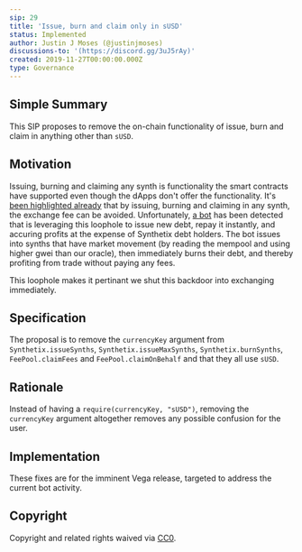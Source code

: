 ```yaml
---
sip: 29
title: 'Issue, burn and claim only in sUSD'
status: Implemented
author: Justin J Moses (@justinjmoses)
discussions-to: '(https://discord.gg/3uJ5rAy)'
created: 2019-11-27T00:00:00.000Z
type: Governance
---
```


<!--You can leave these HTML comments in your merged SIP and delete the visible duplicate text guides, they will not appear and may be helpful to refer to if you edit it again. This is the suggested template for new SIPs. Note that an SIP number will be assigned by an editor. When opening a pull request to submit your SIP, please use an abbreviated title in the filename, `sip-draft_title_abbrev.md`. The title should be 44 characters or less.-->

## Simple Summary

<!--"If you can't explain it simply, you don't understand it well enough." Provide a simplified and layman-accessible explanation of the SIP.-->

This SIP proposes to remove the on-chain functionality of issue, burn and claim in anything other than `sUSD`.

## Motivation

<!--The motivation is critical for SIPs that want to change Synthetix. It should clearly explain why the existing protocol specification is inadequate to address the problem that the SIP solves. SIP submissions without sufficient motivation may be rejected outright.-->

Issuing, burning and claiming any synth is functionality the smart contracts have supported even though the dApps don't offer the functionality. It's [been highlighted already](https://github.com/Synthetixio/synthetix/issues/311) that by issuing, burning and claiming in any synth, the exchange fee can be avoided. Unfortunately, [a bot](https://etherscan.io/address/0xc0fb2a3be460a9a027ab55b947f8461402284f7d) has been detected that is leveraging this loophole to issue new debt, repay it instantly, and accuring profits at the expense of Synthetix debt holders. The bot issues into synths that have market movement (by reading the mempool and using higher gwei than our oracle), then immediately burns their debt, and thereby profiting from trade without paying any fees.

This loophole makes it pertinant we shut this backdoor into exchanging immediately.

## Specification

<!--The technical specification should describe the syntax and semantics of any new feature.-->

The proposal is to remove the `currencyKey` argument from `Synthetix.issueSynths`, `Synthetix.issueMaxSynths`, `Synthetix.burnSynths`, `FeePool.claimFees` and `FeePool.claimOnBehalf` and that they all use `sUSD`.

## Rationale

<!--The rationale fleshes out the specification by describing what motivated the design and why particular design decisions were made. It should describe alternate designs that were considered and related work, e.g. how the feature is supported in other languages. The rationale may also provide evidence of consensus within the community, and should discuss important objections or concerns raised during discussion.-->

Instead of having a `require(currencyKey, "sUSD")`, removing the `currencyKey` argument altogether removes any possible confusion for the user.

## Implementation

<!--The implementations must be completed before any SIP is given status "Implemented", but it need not be completed before the SIP is "Approved". While there is merit to the approach of reaching consensus on the specification and rationale before writing code, the principle of "rough consensus and running code" is still useful when it comes to resolving many discussions of API details.-->

These fixes are for the imminent Vega release, targeted to address the current bot activity.

## Copyright

Copyright and related rights waived via [CC0](https://creativecommons.org/publicdomain/zero/1.0/).
